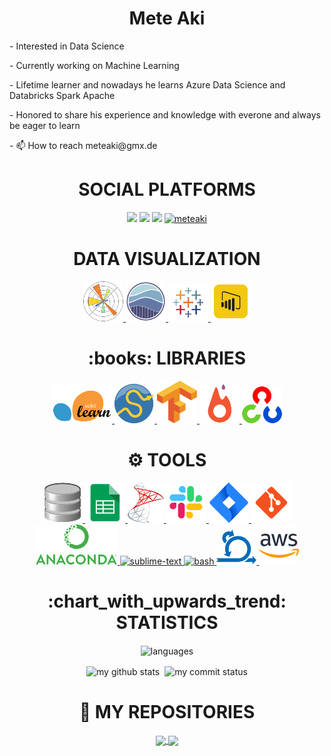 <div> <h1 align="center"> Mete Aki </h1> </div>
<p>- Interested in Data Science </p>
<p>- Currently working on Machine Learning </p>
<p>- Lifetime learner and nowadays he learns Azure Data Science and Databricks Spark Apache </p>
<p>- Honored to share his experience and knowledge with everone and always be eager to learn </p>
<p>- 📫 How to reach meteaki@gmx.de</p>

<div> <h1 align="center"> SOCIAL PLATFORMS </h1> 
<p align="center">
<a href="https://www.linkedin.com/in/mete-aki/"/><img src="https://img.shields.io/badge/linkedin-%230077B5.svg?&style=for-the-badge&logo=linkedin&logoColor=white" /></a>
<a href="mailto:meteaki@gmail.com"><img src="https://img.shields.io/badge/gmail-f1f2f6.svg?&style=for-the-badge&logo=gmail&logoColor=red" /></a>
<a href="https://medium.com/@meteaki"><img src="https://img.shields.io/badge/%20-medium-black?&style=for-the-badge&logoColor=white" /></a>
<a href="#"><img src="https://komarev.com/ghpvc/?username=meteaki" alt="meteaki" height="28"/></a>
</p></div>

<div align="center"> <h1 align="center"> DATA VISUALIZATION </h1> </div>
<p align="center">
<a href="#" target="_blank"> <img src="https://github.com/meteaki/meteaki/blob/main/icons/pngegg%20(1).png"/> </a> 
<a href="#" target="_blank"> <img src="https://github.com/meteaki/meteaki/blob/main/icons/seaborn.png" height="64"/> </a>    
<a href="#" target="_blank"> <img src="https://github.com/meteaki/meteaki/blob/main/icons/pngegg%20(22).png"/> </a>  
<a href="#" target="_blank"> <img src="https://github.com/meteaki/meteaki/blob/main/icons/pngegg%20(24).png"/> </a>   
  
<div align="center"> <h1 align="center">:books: LIBRARIES </h1> </div>
<p align="center">
<a href="#" target="_blank"> <img src="https://github.com/meteaki/meteaki/blob/main/icons/pngegg%20(20).png"/> </a>   
<a href="#" target="_blank"> <img src="https://github.com/meteaki/meteaki/blob/main/icons/pngegg%20(2).png"/> </a>                                                     
<a href="#" target="_blank"> <img src="https://github.com/meteaki/meteaki/blob/main/icons/pngegg%20(4).png"/> </a> 
<a href="#" target="_blank"> <img src="https://github.com/meteaki/meteaki/blob/main/icons/pngegg%20(10).png"/> </a>
<a href="#" target="_blank"> <img src="https://github.com/meteaki/meteaki/blob/main/icons/pngegg%20(17).png"/> </a>  
</p>

<div align="center"> <h1 align="center"> ⚙ TOOLS </h1> </div>
<p align="center">
<a href="#" target="_blank"> <img src="https://github.com/meteaki/meteaki/blob/main/icons/pngegg%20(5).png"/> </a> 
<a href="#" target="_blank"> <img src="https://github.com/meteaki/meteaki/blob/main/icons/pngegg%20(12).png"/> </a>  
<a href="#" target="_blank"> <img src="https://github.com/meteaki/meteaki/blob/main/icons/pngegg%20(18).png"/> </a>  
<a href="#" target="_blank"> <img src="https://github.com/meteaki/meteaki/blob/main/icons/icons8-slack-new-64.png"/> </a>                                                
<a href="#" target="_blank"> <img src="https://github.com/meteaki/meteaki/blob/main/icons/icons8-jira-64.png"/> </a>                  
<a href="#" target="_blank"> <img src="https://github.com/meteaki/meteaki/blob/main/icons/icons8-git-64.png"/> </a>
<a href="#" target="_blank"> <img src="https://github.com/meteaki/meteaki/blob/main/icons/pngegg%20(21).png"/> </a>
<a href="#" target="_blank"> <img src="https://cdn.icon-icons.com/icons2/1381/PNG/512/sublimetext_94866.png" alt="sublime-text" height="64"/> </a>
<a href="#" target="_blank"> <img src="https://www.vectorlogo.zone/logos/gnu_bash/gnu_bash-icon.svg" alt="bash" height="64"/> </a>
<a href="#" target="_blank"> <img src="https://github.com/meteaki/meteaki/blob/main/icons/pngegg%20(7).png"/> </a>  
<a href="#" target="_blank"> <img src="https://github.com/meteaki/meteaki/blob/main/icons/icons8-amazon-web-services-64.png"/> </a>                                       <div>                                                                                                                                                                             
  <div align="center"> <h1 align="center"> :chart_with_upwards_trend: STATISTICS </h1> </div>

</p align="center">
<p align="center"><img align="center" src="https://github-readme-stats.vercel.app/api/top-langs/?username=meteaki&theme=algolia&layout=compact" alt="languages" width="50%" >
</p>
<p align="center">
<img align="center" src="https://github-readme-stats.vercel.app/api?username=meteaki&count_private=true&theme=algolia&show_icons=true&hide_border=true" alt="my github stats" width="48%"/>&nbsp;
<img align="center" src="https://github-readme-streak-stats.herokuapp.com/?user=meteaki&theme=algolia" alt="my commit status" width="48.2%"/>
</p>

<div align="center"> <h1 align="center"> 💾 MY REPOSITORIES  </h1> </div>
<p align="center">
<a href="https://github.com/meteaki/CapStone">
  <img align="center" src="https://github-readme-stats.vercel.app/api/pin/?username=meteaki&repo=CapStone&theme=algolia" />
</a>

<a href="https://github.com/meteaki/HandsOn">
  <img align="center" src="https://github-readme-stats.vercel.app/api/pin/?username=meteaki&repo=HandsOn&theme=algolia" />
</a>
</p>
